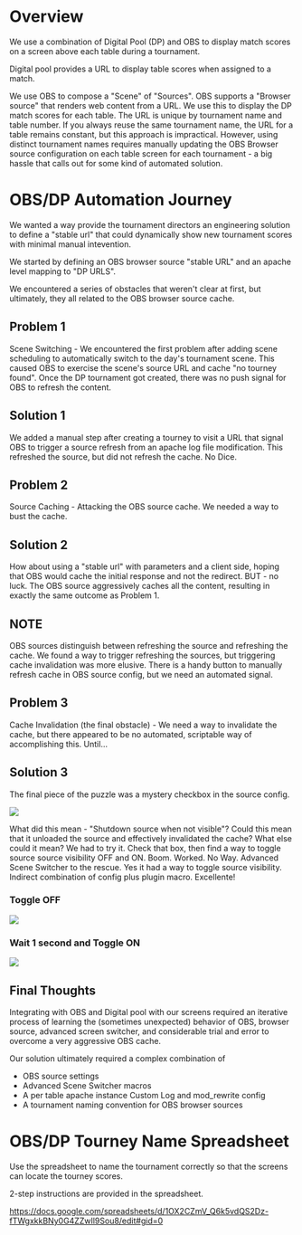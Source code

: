 # Overview

We use a combination of Digital Pool (DP) and OBS to display match scores on a screen above each table during a tournament.

Digital pool provides a URL to display table scores when assigned to a match.

We use OBS to compose a "Scene" of "Sources". OBS supports a "Browser source" that renders web content from a URL. We use this to display the DP match scores for each table. The URL is unique by tournament name and table number. If you always reuse the same tournament name, the URL for a table remains constant, but this approach is impractical. However, using distinct tournament names requires manually updating the OBS Browser source configuration on each table screen for each tournament - a big hassle that calls out for some kind of automated solution.

# OBS/DP Automation Journey 

We wanted a way provide the tournament directors an engineering solution to define a "stable url" that could dynamically show new tournament scores with minimal manual intevention.

We started by defining an OBS browser source "stable URL" and an apache level mapping to "DP URLS".

We encountered a series of obstacles that weren't clear at first, but ultimately, they all related to the OBS browser source cache.

## Problem 1
Scene Switching - We encountered the first problem after adding scene scheduling to automatically switch to the day's tournament scene. This caused OBS to exercise the scene's source URL and cache "no tourney found". Once the DP tournament got created, there was no push signal for OBS to refresh the content.

## Solution 1
We added a manual step after creating a tourney to visit a URL that signal OBS to trigger a source refresh from an apache log file modification. This refreshed the source, but did not refresh the cache. No Dice.

## Problem 2
Source Caching - Attacking the OBS source cache. We needed a way to bust the cache.

## Solution 2
How about using a "stable url" with parameters and a client side, hoping that OBS would cache the initial response and not the redirect. BUT - no luck. The OBS source aggressively caches all the content, resulting in exactly the same outcome as Problem 1.

## NOTE
OBS sources distinguish between refreshing the source and refreshing the cache. We found a way to trigger refreshing the sources, but triggering cache invalidation was more elusive. There is a handy button to manually refresh cache in OBS source config, but we need an automated signal.

## Problem 3
Cache Invalidation (the final obstacle) - We need a way to invalidate the cache, but there appeared to be no automated, scriptable way of accomplishing this. Until...

## Solution 3
The final piece of the puzzle was a mystery checkbox in the source config.

![](https://github.com/playatgtb/aetv/blob/main/images/obs-source-shutdown-unchecked.png?raw=true)

What did this mean - "Shutdown source when not visible"? Could this mean that it unloaded the source and effectively invalidated the cache? What else could it mean? We had to try it. Check that box, then find a way to toggle source source visibility OFF and ON. Boom. Worked. No Way. Advanced Scene Switcher to the rescue. Yes it had a way to toggle source visibility. Indirect combination of config plus plugin macro. Excellente!

### Toggle OFF
![](https://github.com/playatgtb/aetv/blob/main/images/obs-macro-refresh-scores-1.png?raw=true)

### Wait 1 second and Toggle ON
![](https://github.com/playatgtb/aetv/blob/main/images/obs-macro-refresh-scores-2.png?raw=true)

## Final Thoughts
Integrating with OBS and Digital pool with our screens required an iterative process of learning the (sometimes unexpected) behavior of OBS, browser source, advanced screen switcher, and considerable trial and error to overcome a very aggressive OBS cache.

Our solution ultimately required a complex combination of
* OBS source settings
* Advanced Scene Switcher macros
* A per table apache instance Custom Log and mod_rewrite config
* A tournament naming convention for OBS browser sources

# OBS/DP Tourney Name Spreadsheet

Use the spreadsheet to name the tournament correctly so that the screens can locate the tourney scores.

2-step instructions are provided in the spreadsheet.

https://docs.google.com/spreadsheets/d/1OX2CZmV_Q6k5vdQS2Dz-fTWgxkkBNy0G4ZZwIl9Sou8/edit#gid=0
